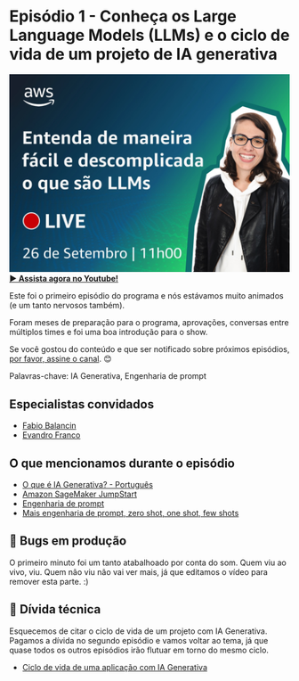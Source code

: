 # Episódio 1 - Conheça os Large Language Models (LLMs) e o ciclo de vida de um projeto de IA generativa

[![YouTube video thumbnail](./thumb.jpeg)](https://youtu.be/DwTV5uNENqo?list=PLQHh55hXC4yrsSptdH0mh0QyHWiI4waUV&t=313)
**[&#x25b6; Assista agora no Youtube!](https://youtu.be/DwTV5uNENqo?list=PLQHh55hXC4yrsSptdH0mh0QyHWiI4waUV&t=313)**

Este foi o primeiro episódio do programa e nós estávamos muito animados (e um tanto nervosos também). 

Foram meses de preparação para o programa, aprovações, conversas entre múltiplos times e foi uma boa introdução para o show. 

Se você gostou do conteúdo e que ser notificado sobre próximos episódios, [por favor, assine o canal](https://www.youtube.com/@AmazonWebServicesLatinAmerica). 😊

Palavras-chave: IA Generativa, Engenharia de prompt 

## Especialistas convidados

* [Fabio Balancin](https://www.linkedin.com/in/fabiobalancin/)
* [Evandro Franco](https://www.linkedin.com/in/evandrogfranco/)

## O que mencionamos durante o episódio

* [O que é IA Generativa? - Português](https://www.youtube.com/watch?v=4tqGA3-JXUc)
* [Amazon SageMaker JumpStart](https://youtu.be/DwTV5uNENqo?t=2287)
* [Engenharia de prompt](https://youtu.be/DwTV5uNENqo?t=2460)
* [Mais engenharia de prompt, zero shot, one shot, few shots](https://youtu.be/DwTV5uNENqo?t=2908)

## 🐛 Bugs em produção

O primeiro minuto foi um tanto atabalhoado por conta do som. Quem viu ao vivo, viu. Quem não viu não vai ver mais, já que editamos o vídeo para remover esta parte. :) 

## 🫰 Dívida técnica

Esquecemos de citar o ciclo de vida de um projeto com IA Generativa. Pagamos a dívida no segundo episódio e vamos voltar ao tema, já que quase todos os outros episódios irão flutuar em torno do mesmo ciclo.  

* [Ciclo de vida de uma aplicação com IA Generativa](https://youtu.be/Ng_8PlvzA3Y?t=2942)